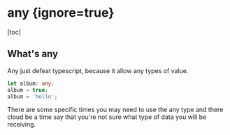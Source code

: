 # any {ignore=true}

[toc]

## What's any

Any just defeat typescript, because it allow any types of value.

```ts
let album: any;
album = true;
album = 'hello';
```

There are some specific times you may need to use the any type and there cloud be a time say that you're not sure what type of data you will be receiving.

